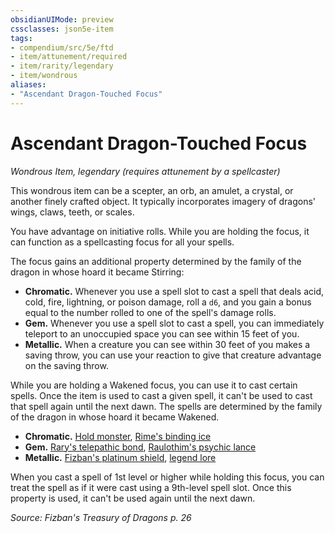 ```yaml
---
obsidianUIMode: preview
cssclasses: json5e-item
tags:
- compendium/src/5e/ftd
- item/attunement/required
- item/rarity/legendary
- item/wondrous
aliases: 
- "Ascendant Dragon-Touched Focus"
---
```

# Ascendant Dragon-Touched Focus
*Wondrous Item, legendary (requires attunement by a spellcaster)*  


This wondrous item can be a scepter, an orb, an amulet, a crystal, or another finely crafted object. It typically incorporates imagery of dragons' wings, claws, teeth, or scales.

You have advantage on initiative rolls. While you are holding the focus, it can function as a spellcasting focus for all your spells.

The focus gains an additional property determined by the family of the dragon in whose hoard it became Stirring:

- **Chromatic.** Whenever you use a spell slot to cast a spell that deals acid, cold, fire, lightning, or poison damage, roll a `d6`, and you gain a bonus equal to the number rolled to one of the spell's damage rolls.  
- **Gem.** Whenever you use a spell slot to cast a spell, you can immediately teleport to an unoccupied space you can see within 15 feet of you.  
- **Metallic.** When a creature you can see within 30 feet of you makes a saving throw, you can use your reaction to give that creature advantage on the saving throw.  

While you are holding a Wakened focus, you can use it to cast certain spells. Once the item is used to cast a given spell, it can't be used to cast that spell again until the next dawn. The spells are determined by the family of the dragon in whose hoard it became Wakened.

- **Chromatic.** [Hold monster](5E2014官方资源/spells/hold-monster.md), [Rime's binding ice](5E2014官方资源/spells/rimes-binding-ice-ftd.md)  
- **Gem.** [Rary's telepathic bond](5E2014官方资源/spells/rarys-telepathic-bond.md), [Raulothim's psychic lance](5E2014官方资源/spells/raulothims-psychic-lance-ftd.md)  
- **Metallic.** [Fizban's platinum shield](5E2014官方资源/spells/fizbans-platinum-shield-ftd.md), [legend lore](5E2014官方资源/spells/legend-lore.md)  

When you cast a spell of 1st level or higher while holding this focus, you can treat the spell as if it were cast using a 9th-level spell slot. Once this property is used, it can't be used again until the next dawn.

*Source: Fizban's Treasury of Dragons p. 26*